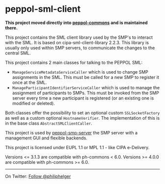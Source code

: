 # peppol-sml-client
**This project moved directly into [peppol-commons](https://github.com/phax/peppol-commons) and is maintained there.**

This project contains the SML client library used by the SMP's to interact with the SML.
It is based on cipa-sml-client-library 2.2.3.
This library is usually only used within SMP servers, to communicate the changes to the central SML.

This project contains 2 main classes for talking to the PEPPOL SML:
  * `ManageServiceMetadataServiceCaller` which is used to change SMP assignments in the SML. This must be called for a new SMP to register it once at the SML.
  * `ManageParticipantIdentifierServiceCaller` which is used to manage the assignment of participants to SMPs. This must be invoked from the SMP server every time a new participant is registered (or an existing one is modified or deleted).
  
Both classes offer the possibility to set an optional custom `SSLSocketFactory` as well as a custom optional `HostnameVerifier`. The implementation of this is in the base class `AbstractSMLClientCaller`.

This project is used by [peppol-smp-server](https://github.com/phax/peppol-smp-server/) the SMP server with a management GUI and flexible backends.

This project is licensed under EUPL 1.1 or MPL 1.1 - like CIPA e-Delivery.

Versions <= 3.1.3 are compatible with ph-commons < 6.0.
Versions >= 4.0.0 are compatible with ph-commons >= 6.0.

---

On Twitter: <a href="https://twitter.com/philiphelger">Follow @philiphelger</a>
